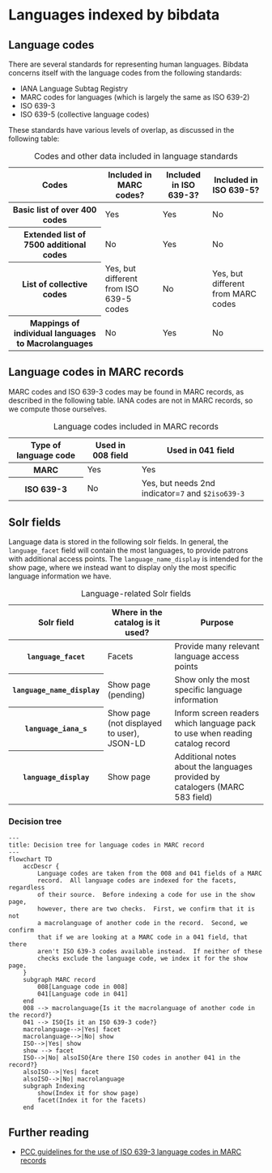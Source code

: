 # Languages indexed by bibdata

## Language codes

There are several standards for representing human languages.  Bibdata concerns itself with the language codes from the following standards:
* IANA Language Subtag Registry
* MARC codes for languages (which is largely the same as ISO 639-2)
* ISO 639-3
* ISO 639-5 (collective language codes)

These standards have various levels of overlap, as discussed in the following table:

<!-- Using HTML in this table to add row headers and a caption, which are not included in Github-flavored markdown -->
<table>
    <caption>Codes and other data included in language standards</caption>
    <thead>
        <tr>
            <th scope="col">Codes</th>
            <th scope="col">Included in MARC codes?</th>
            <th scope="col">Included in ISO 639-3?</th>
            <th scope="col">Included in ISO 639-5?</th>
        </tr>
    </thead>
    <tbody>
        <tr>
            <th scope="row">Basic list of over 400 codes</th>
            <td>Yes</td>
            <td>Yes</td>
            <td>No</td>
        </tr>
        <tr>
            <th scope="row">Extended list of 7500 additional codes</th>
            <td>No</td>
            <td>Yes</td>
            <td>No</td>
        </tr>
        <tr>
            <th scope="row">List of collective codes</th>
            <td>Yes, but different from ISO 639-5 codes</td>
            <td>No</td>
            <td>Yes, but different from MARC codes</td>
        </tr>
        <tr>
            <th scope="row">Mappings of individual languages to Macrolanguages</th>
            <td>No</td>
            <td>Yes</td>
            <td>No</td>
        </tr>
    </tbody>
</table>

## Language codes in MARC records

MARC codes and ISO 639-3 codes may be found in MARC records, as described in the following table.  IANA codes are not in MARC records, so we compute those ourselves.

<!-- Using HTML in this table to add row headers and a caption, which are not included in Github-flavored markdown -->
<table>
    <caption>Language codes included in MARC records</caption>
    <thead>
        <tr>
            <th scope="col">Type of language code</th>
            <th scope="col">Used in 008 field</th>
            <th scope="col">Used in 041 field</th>
        </tr>
    </thead>
    <tbody>
        <tr>
            <th scope="row">MARC</th>
            <td>Yes</td>
            <td>Yes</td>
        </tr>
        <tr>
            <th scope="row">ISO 639-3</th>
            <td>No</td>
            <td>Yes, but needs 2nd indicator=<code>7</code> and <code>$2iso639-3</code></td>
        </tr>
    </tbody>
</table>


## Solr fields

Language data is stored in the following solr fields.  In general, the `language_facet` field will contain the most languages, to provide patrons with additional access points.  The `language_name_display` is intended for the show page, where we instead want to display only the most specific language information we have.

<!-- Using HTML in this table to add row headers and a caption, which are not included in Github-flavored markdown -->
<table>
    <caption>Language-related Solr fields</caption>
    <thead>
        <tr>
            <th scope="col">Solr field</th>
            <th scope="col">Where in the catalog is it used?</th>
            <th scope="col">Purpose</th>
        </tr>
    </thead>
    <tbody>
        <tr>
            <th scope="row"><code>language_facet</code></th>
            <td>Facets</td>
            <td>Provide many relevant language access points</td>
        </tr>
        <tr>
            <th scope="row"><code>language_name_display</code></th>
            <td>Show page (pending)</td>
            <td>Show only the most specific language information</td>
        </tr>
        <tr>
            <th scope="row"><code>language_iana_s</code></th>
            <td>Show page (not displayed to user), JSON-LD</td>
            <td>Inform screen readers which language pack to use when reading catalog record</td>
        </tr>
        <tr>
            <th scope="row"><code>language_display</code></th>
            <td>Show page</td>
            <td>Additional notes about the languages provided by catalogers (MARC 583 field)</td>
        </tr>
    </tbody>
</table>


### Decision tree

```mermaid
---
title: Decision tree for language codes in MARC record
---
flowchart TD
    accDescr {
        Language codes are taken from the 008 and 041 fields of a MARC
        record.  All language codes are indexed for the facets, regardless
        of their source.  Before indexing a code for use in the show page,
        however, there are two checks.  First, we confirm that it is not
        a macrolanguage of another code in the record.  Second, we confirm
        that if we are looking at a MARC code in a 041 field, that there
        aren't ISO 639-3 codes available instead.  If neither of these
        checks exclude the language code, we index it for the show page.
    }
    subgraph MARC record
        008[Language code in 008]
        041[Language code in 041]
    end
    008 --> macrolanguage{Is it the macrolanguage of another code in the record?}
    041 --> ISO{Is it an ISO 639-3 code?}
    macrolanguage-->|Yes| facet
    macrolanguage-->|No| show
    ISO-->|Yes| show
    show --> facet
    ISO-->|No| alsoISO{Are there ISO codes in another 041 in the record?}
    alsoISO-->|Yes| facet
    alsoISO-->|No| macrolanguage
    subgraph Indexing
        show(Index it for show page)
        facet(Index it for the facets)
    end
```
## Further reading

* [PCC guidelines for the use of ISO 639-3 language codes in MARC records](https://loc.gov/aba/pcc/scs/documents/ISO-639-3-guidelines.pdf)
